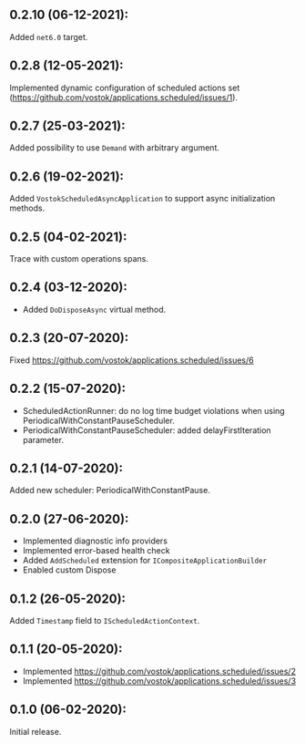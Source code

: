 ## 0.2.10 (06-12-2021):

Added `net6.0` target.

## 0.2.8 (12-05-2021):

Implemented dynamic configuration of scheduled actions set (https://github.com/vostok/applications.scheduled/issues/1).

## 0.2.7 (25-03-2021):

Added possibility to use `Demand` with arbitrary argument.

## 0.2.6 (19-02-2021):

Added `VostokScheduledAsyncApplication` to support async initialization methods.

## 0.2.5 (04-02-2021):

Trace with custom operations spans.

## 0.2.4 (03-12-2020):

- Added `DoDisposeAsync` virtual method.

## 0.2.3 (20-07-2020):

Fixed https://github.com/vostok/applications.scheduled/issues/6

## 0.2.2 (15-07-2020):

- ScheduledActionRunner: do no log time budget violations when using PeriodicalWithConstantPauseScheduler.
- PeriodicalWithConstantPauseScheduler: added delayFirstIteration parameter.

## 0.2.1 (14-07-2020):

Added new scheduler: PeriodicalWithConstantPause.

## 0.2.0 (27-06-2020):

- Implemented diagnostic info providers
- Implemented error-based health check
- Added `AddScheduled` extension for `ICompositeApplicationBuilder`
- Enabled custom Dispose

## 0.1.2 (26-05-2020):

Added `Timestamp` field to `IScheduledActionContext`.

## 0.1.1 (20-05-2020):

- Implemented https://github.com/vostok/applications.scheduled/issues/2
- Implemented https://github.com/vostok/applications.scheduled/issues/3

## 0.1.0 (06-02-2020):

Initial release.